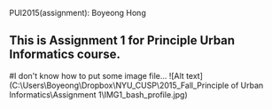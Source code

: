 PUI2015(assignment): Boyeong Hong
## This is Assignment 1 for Principle Urban Informatics course.
#I don't know how to put some image file...
![Alt text](C:\Users\Boyeong\Dropbox\NYU_CUSP\2015_Fall_Principle of Urban Informatics\Assignment 1\IMG1_bash_profile.jpg)
